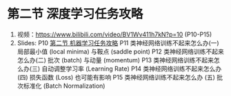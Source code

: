# 第二节 深度学习任务攻略
1. 视频：https://www.bilibili.com/video/BV1Wv411h7kN?p=10 (P10-P15)
2. Slides: 
    P10 [第二节 机器学习任务攻略](https://github.com/guomxin/SIGAI/blob/master/HYMachineLearningStuffs/Lecture2/overfit-v6.pptx)
    P11 类神经网络训练不起来怎么办(一) 局部最小值 (local minima) 与鞍点 (saddle point)
    P12 类神经网络训练不起来怎么办(二) 批次 (batch) 与动量 (momentum)
    P13 类神经网络训练不起来怎么办(三) 自动调整学习率 (Learning Rate)
    P14 类神经网络训练不起来怎么办(四) 损失函数 (Loss) 也可能有影响
    P15 类神经网络训练不起来怎么办 (五) 批次标准化 (Batch Normalization)
